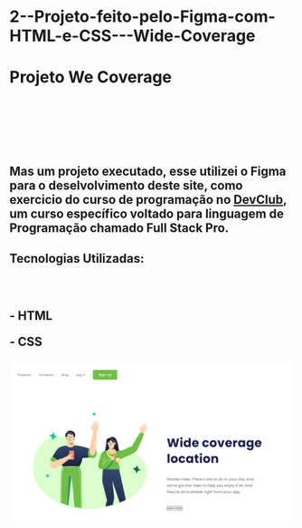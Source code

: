 # 2--Projeto-feito-pelo-Figma-com-HTML-e-CSS---Wide-Coverage

<h1> Projeto We Coverage <h1/>
<br>
<br>
<h2> Mas um projeto executado, esse utilizei o Figma para o deselvolvimento deste site, como exercicio do curso de programação no <a href= "https://rodolfomori.com.br/devclub">DevClub</a>, um curso específico voltado para linguagem de Programação chamado Full Stack Pro.</h2>

<h2> Tecnologias Utilizadas:<h2/>
<br>
    <p> - HTML <p/>
    <p> - CSS <p/>
        
<img src="https://raw.githubusercontent.com/Ricardo2602020/2--Projeto-feito-pelo-Figma-com-HTML-e-CSS---Wide-Coverage/388b48bba8300712a71743f7345d0355ac35e5b7/img/Wide%20Coverage.png" />
